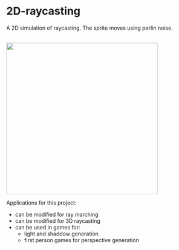 # 2D-raycasting

A 2D simulation of raycasting.
The sprite moves using perlin noise.

<br>

<img src="assets/2D-raycasting.gif" width="400px">

Applications for this project:

-   can be modified for ray marching
-   can be modified for 3D raycasting
-   can be used in games for:
    -   light and shaddow generation
    -   first person games for perspective generation
